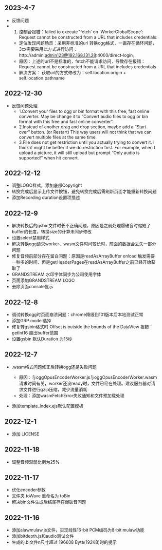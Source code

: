 ## 2023-4-7
- 反馈问题
 - 1. 控制台报错：failed to execute 'fetch' on 'WorkerGlobalScope': Request cannot be constructed from a URL that includes credentials:
   - 定位发现问题场景：采用非标准的url 转换ogg格式，一直存在循环问题，3cx需要采用此方式进行访问：http://admin:admin123@192.168.131.28:4000/direct-login。
   - 原因：上述的url不是标准的，fetch不能请求访问，导致存在报错： Request cannot be constructed from a URL that includes credentials
   - 解决方案： 获取url的方式修改为：self.location.origin + self.location.pathname


## 2022-12-30

- 反馈问题处理
  - 1.Convert your files to ogg or bin format with this free, fast online converter. May be change it to “Convert audio files to ogg or bin format with this free and fast online converter”.
  - 2.Instead of another drag and drop section, maybe add a “Start over” button. (or Restart) This way users will not think that we can convert multiple files at the same time.
  - 3.File does not get restriction until you actually trying to convert it. I think it might be better if we do restriction first. For example, when I upload a picture, it will still upload but prompt “Only audio is supported!” when hit convert. 

## 2022-12-12

- 调整LOGO样式，添加底部Copyright 
- 转换完成后显示上传文件按钮，避免转换完成后需刷新页面才能重新转换问题 
- 添加Recording duration设置项描述

## 2022-12-9

- 解决转换后的gsbin文件时长不正确问题，原因是之前处理爆破音时缩短了buffer的长度，转换size的计算未同步修改
- 设置select禁用样式
- 解决转换ogg请求worker、wasm文件时间较长时，前面的数据会丢失一部分问题
- 修复音频前部分存在留白问题：原因是readAsArrayBuffer onload 触发需要一秒多的时间，但是getHeaderPages在readAsArrayBuffer之前已经开始获取了
- GRANDSTREAM 水印字体同步为公司使用字体
- 页面添加GRANDSTREAM LOGO
- 去除页面console显示

## 2022-12-8

- 调试转换ogg时页面崩溃问题：chrome降级到101版本后本地测试正常
- 添加GRP model选择
- 修复转gsbin格式时 Offset is outside the bounds of the DataView 报错： getInt16 超出buffer范围
- 设置gsbin 默认Duration 为15秒

## 2022-12-7

- .wasm格式问题修正后转换ogg还是失败问题
    - 原因：与oggOpusEncoderWorker.js与oggOpusEncoderWorker.wasm 请求时间有关，worker还没ready时，文件已经在处理。建议服务器对请求文件进行gzip压缩，减少流量消耗
    - 处理：添加wasmFetchError失败通知和文件预加载处理

- 添加template_index.ejs默认配置模板

## 2022-12-1

- 添加 LICENSE

## 2022-11-18

- 调整音频渐弱比例为25%

## 2022-11-17

- 优化encoder参数
- 文件夹 toWave 重命名为 toBin
- 解决bin文件生成后结尾存在爆破音问题

## 2022-11-16

- 添加alawmulaw.js文件，实现线性16-bit PCM编码为8-bit mulaw功能
- 添加bitdepth.js和audio测试文件
- 生成的.bi文件n尺寸超过 196608 Byte(192KB)时的提示

